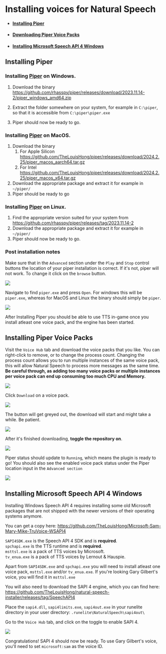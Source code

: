 # Installing voices for Natural Speech
- #### [Installing Piper](#installing-piper)
- #### [Downloading Piper Voice Packs](#installing-piper-voice-packs)
- #### [Installing Microsoft Speech API 4 Windows](#Installing-Microsoft-Speech-API-4-Windows)

## Installing Piper

### Installing  [Piper](https://github.com/rhasspy/piper) on Windows.

1. Download the binary https://github.com/rhasspy/piper/releases/download/2023.11.14-2/piper_windows_amd64.zip

2. Extract the folder somewhere on your system, for example in ```C:\piper```, so that it is accessible from ```C:\piper\piper.exe```
3. Piper should now be ready to go.

### Installing  [Piper](https://github.com/TheLouisHong/piper) on MacOS.
1. Download the binary
    1. For Apple Silicon https://github.com/TheLouisHong/piper/releases/download/2024.2.25/piper_macos_aarch64.tar.gz
    2. For Intel https://github.com/TheLouisHong/piper/releases/download/2024.2.25/piper_macos_x64.tar.gz
2. Download the appropriate package and extract it for example in ```~/piper/```
3. Piper should be ready to go

### Installing  [Piper](https://github.com/rhasspy/piper) on Linux.
1. Find the appropriate version suited for your system from https://github.com/rhasspy/piper/releases/tag/2023.11.14-2
2. Download the appropriate package and extract it for example in ```~/piper/```
3. Piper should now be ready to go.


### Post installation notes

Make sure that in the `Advanced` section under the `Play` and `Stop` control buttons the location of your piper installation is correct.
If it's not, piper will not work. To change it click on the `browse` button.

![](https://mechanic.ink/img/osrs/natural-speech/installing/piper-browse-binary.png)

Navigate to find `piper.exe` and press `Open`. For windows this will be `piper.exe`, whereas for MacOS and Linux the binary should simply be `piper`. 

![](https://mechanic.ink/img/osrs/natural-speech/installing/piper-select-binary.png)

After Installing Piper you should be able to use TTS in-game once you install atleast one voice pack, and the engine has been started.




## Installing Piper Voice Packs

Visit the `Voice Hub` tab and download the voice packs that you like. You can right-click to remove, or to change the process count. Changing the process count allows you to run multiple instances of the same voice pack, this will allow Natural Speech to process more messages as the same time. **Be careful through, as adding too many voice packs or multiple instances per voice pack can end up consuming too much CPU and Memory.**

![](https://mechanic.ink/img/osrs/natural-speech/installing/piper-voice-hub-tab.png)

Click `Download` on a voice pack.

![](https://mechanic.ink/img/osrs/natural-speech/installing/libritts-download-start.png)

The button will get greyed out, the download will start and might take a while. Be patient.

![](https://mechanic.ink/img/osrs/natural-speech/installing/libritts-download-wait.png)


After it's finished downloading, **toggle the repository on**.

![](https://mechanic.ink/img/osrs/natural-speech/installing/libritts-download-enable.png)

Piper status should update to `Running`, which means the plugin is ready to go! You should also see the enabled voice pack status under the Piper location input in the `Advanced section`

![](https://mechanic.ink/img/osrs/natural-speech/installing/piper-status.png)

## Installing Microsoft Speech API 4 Windows

Installing Windows Speech API 4 requires installing some old Microsoft packages that are not shipped with the newer versions of their operating systems anymore.

You can get a copy here: https://github.com/TheLouisHong/Microsoft-Sam-Mary-Mike-TruVoice-WSAPI4

`SAPI4SDK.exe` is the Speech API 4 SDK and is **required**.<br/>
`spchapi.exe` is the TTS runtime and is **required**.<br/>
`msttsl.exe` is a pack of TTS voices by Microsoft.<br/>
`tv_enua.exe` is a pack of TTS voices by Lernout & Hauspie.

Apart from `SAPI4SDK.exe` and `spchapi.exe` you will need to install atleast one voice pack, `msttsl.exe` and/or `tv_enua.exe`. If you're looking Gary Gilbert's voice, you will find it in `msttsl.exe`

You will also need to download the SAPI 4 engine, which you can find here: https://github.com/TheLouisHong/natural-speech-installer/releases/tag/SpeechAPI4

Place the `sapi4.dll`, `sapi4limits.exe`, `sapi4out.exe` in your runelite directory in your user directory:
```.runelite\NaturalSpeech\sapi4out\```

Go to the `Voice Hub` tab, and click on the toggle to enable SAPI 4.

![](https://mechanic.ink/img/osrs/natural-speech/installing/mssapi4-enable.png)

Congratulations! SAPI 4 should now be ready. To use Gary Gilbert's voice, you'll need to set `microsoft:sam` as the voice ID.
